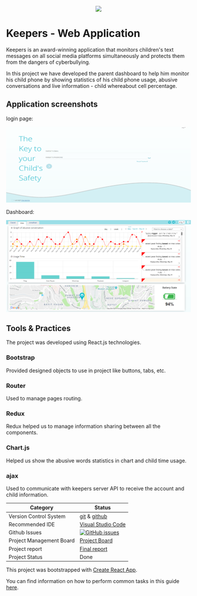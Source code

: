 <p align="center">
  <img src="http://finder.startupnationcentral.org/image_cloud/keepers-child-safety_be03ca57-524a-11e6-914d-1599937b2892?w=300&h=300"  /></p>
  
# Keepers - Web Application
Keepers is an award-winning application that monitors children's text messages on
all social media platforms simultaneously and protects them from the dangers of cyberbullying.

In this project we have developed the parent dashboard to help him monitor his child phone by showing statistics of his child phone usage, abusive conversations and live information - child whereabout cell percentage.


## Application screenshots
login page:  
<p>
  <img src="https://github.com/JonathanMai/Keepers-web-app/blob/master/app%20images/login_screen.png" />
</p>

Dashboard:
<p>
 <img src="https://github.com/JonathanMai/Keepers-web-app/blob/master/app%20images/dashboard.png"/>
</p>

## Tools & Practices
The project was developed using React.js technologies.
### Bootstrap
Provided designed objects to use in project like buttons, tabs, etc.
### Router
Used to manage pages routing.
### Redux
Redux helped us to manage information sharing between all the components.
### Chart.js
Helped us show the abusive words statistics in chart and child time usage.
### ajax
Used to communicate with keepers server API to receive the account and child information.

|Category|Status|
|---|---|
| Version Control System| [git](https://git-scm.com/) & [github](https://github.com/JonathanMai/Keepers-bot/) |
| Recommended IDE | [Visual Studio Code](https://code.visualstudio.com/) |
| Github Issues | [![GitHub issues](https://img.shields.io/github/issues/JonathanMai/Keepers-web-app.svg?style=flat)](https://github.com/JonathanMai/Keepers-web-app/issues) |
| Project Management Board| [Project Board](https://github.com/JonathanMai/Keepers-web-app/projects/1) |
| Project report | [Final report](https://drive.google.com/file/d/1rhJDAXqObWFVxVHI6RWubWAdySadKcyv/view?usp=sharing) |
| Project Status | Done |

This project was bootstrapped with [Create React App](https://github.com/facebookincubator/create-react-app).

You can find information on how to perform common tasks in this guide [here](https://github.com/facebookincubator/create-react-app/blob/master/packages/react-scripts/template/README.md).
